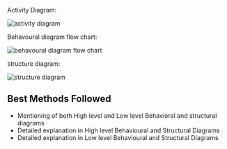 Activity Diagram:

![activity diagram](https://user-images.githubusercontent.com/62838172/153698970-23c044d2-982f-4c7c-b156-d1d7940211d9.png)

Behavoural diagram flow chart:

![behavoural diagram flow chart](https://user-images.githubusercontent.com/62838172/153699013-a326a10a-3204-4940-bd30-b912764a29da.png)

structure diagram:

![structure diagram](https://user-images.githubusercontent.com/62838172/153699038-f8598965-dca0-4cde-aa56-c19246303dc1.png)

## Best Methods Followed
* Mentioning of both High level and Low level Behavioral and structural diagrams
* Detailed explanation in High level Behavioural and Structural Diagrams
* Detailed explanation in Low level Behavioural and Structural Diagrams

